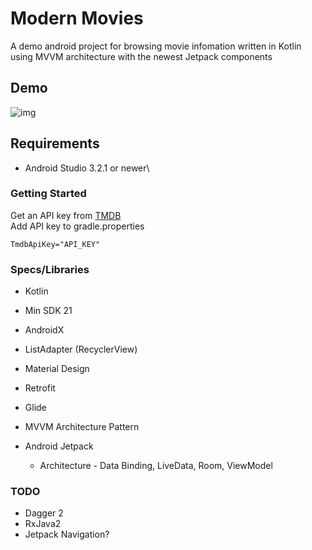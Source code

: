 # Modern Movies
A demo android project for browsing movie infomation written in Kotlin using MVVM architecture with the newest Jetpack components

## Demo
![img](./art/demo1.gif)

## Requirements

- Android Studio 3.2.1 or newer\

### Getting Started
Get an API key from [TMDB](https://developers.themoviedb.org/3/getting-started/introduction)\
Add API key to gradle.properties
```
TmdbApiKey="API_KEY"
```

### Specs/Libraries

- Kotlin
- Min SDK 21
- AndroidX
- ListAdapter (RecyclerView)
- Material Design
- Retrofit
- Glide
- MVVM Architecture Pattern
- Android Jetpack
    
    - Architecture - Data Binding, LiveData, Room, ViewModel

### TODO
- Dagger 2
- RxJava2
- Jetpack Navigation?